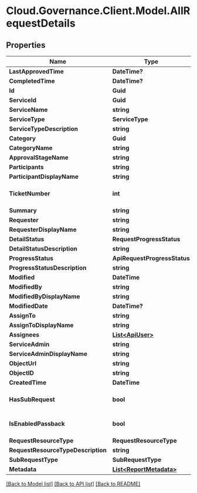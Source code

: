 # Cloud.Governance.Client.Model.AllRequestDetails
## Properties

Name | Type | Description | Notes
------------ | ------------- | ------------- | -------------
**LastApprovedTime** | **DateTime?** |  | [optional] 
**CompletedTime** | **DateTime?** |  | [optional] 
**Id** | **Guid** |  | [optional] 
**ServiceId** | **Guid** |  | [optional] 
**ServiceName** | **string** |  | [optional] 
**ServiceType** | **ServiceType** |  | [optional] 
**ServiceTypeDescription** | **string** |  | [optional] 
**Category** | **Guid** |  | [optional] 
**CategoryName** | **string** |  | [optional] 
**ApprovalStageName** | **string** |  | [optional] 
**Participants** | **string** |  | [optional] 
**ParticipantDisplayName** | **string** |  | [optional] 
**TicketNumber** | **int** |  | [optional] [default to 0]
**Summary** | **string** |  | [optional] 
**Requester** | **string** |  | [optional] 
**RequesterDisplayName** | **string** |  | [optional] 
**DetailStatus** | **RequestProgressStatus** |  | [optional] 
**DetailStatusDescription** | **string** |  | [optional] 
**ProgressStatus** | **ApiRequestProgressStatus** |  | [optional] 
**ProgressStatusDescription** | **string** |  | [optional] 
**Modified** | **DateTime** |  | [optional] 
**ModifiedBy** | **string** |  | [optional] 
**ModifiedByDisplayName** | **string** |  | [optional] 
**ModifiedDate** | **DateTime?** |  | [optional] 
**AssignTo** | **string** |  | [optional] 
**AssignToDisplayName** | **string** |  | [optional] 
**Assignees** | [**List&lt;ApiUser&gt;**](ApiUser.md) |  | [optional] 
**ServiceAdmin** | **string** |  | [optional] 
**ServiceAdminDisplayName** | **string** |  | [optional] 
**ObjectUrl** | **string** |  | [optional] 
**ObjectID** | **string** |  | [optional] 
**CreatedTime** | **DateTime** |  | [optional] 
**HasSubRequest** | **bool** |  | [optional] [default to false]
**IsEnabledPassback** | **bool** |  | [optional] [default to false]
**RequestResourceType** | **RequestResourceType** |  | [optional] 
**RequestResourceTypeDescription** | **string** |  | [optional] 
**SubRequestType** | **SubRequestType** |  | [optional] 
**Metadata** | [**List&lt;ReportMetadata&gt;**](ReportMetadata.md) |  | [optional] 

[[Back to Model list]](../README.md#documentation-for-models) [[Back to API list]](../README.md#documentation-for-api-endpoints) [[Back to README]](../README.md)

